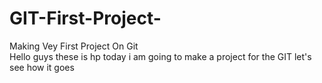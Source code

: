 # GIT-First-Project-
Making Vey First Project On Git 
<br>
Hello guys these is hp today i am going to make a project for the GIT let's see how it goes
